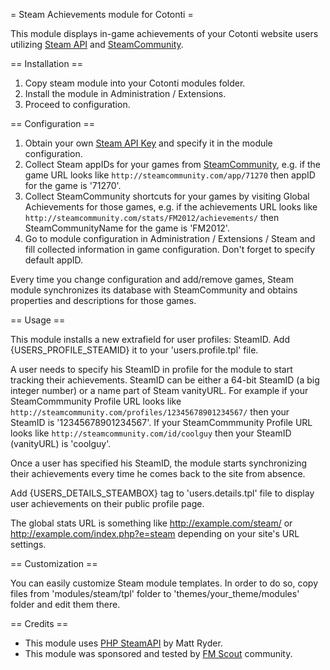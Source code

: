 = Steam Achievements module for Cotonti =

This module displays in-game achievements of your Cotonti website users utilizing [Steam API](http://api.steampowered.com) and [SteamCommunity](http://steamcommunity.com).

== Installation ==

1. Copy steam module into your Cotonti modules folder.
2. Install the module in Administration / Extensions.
3. Proceed to configuration.

== Configuration ==

1. Obtain your own [Steam API Key](http://steamcommunity.com/dev/apikey) and specify it in the module configuration.
2. Collect Steam appIDs for your games from [SteamCommunity](http://steamcommunity.com/apps), e.g. if the game URL looks like `http://steamcommunity.com/app/71270` then appID for the game is '71270'.
3. Collect SteamCommunity shortcuts for your games by visiting Global Achievements for those games, e.g. if the achievements URL looks like `http://steamcommunity.com/stats/FM2012/achievements/` then SteamCommunityName for the game is 'FM2012'.
4. Go to module configuration in Administration / Extensions / Steam and fill collected information in game configuration. Don't forget to specify default appID.

Every time you change configuration and add/remove games, Steam module synchronizes its database with SteamCommunity and obtains properties and descriptions for those games.

== Usage ==

This module installs a new extrafield for user profiles: SteamID. Add {USERS_PROFILE_STEAMID} it to your 'users.profile.tpl' file.

A user needs to specify his SteamID in profile for the module to start tracking their achievements. SteamID can be either a 64-bit SteamID (a big integer number) or a name part of Steam vanityURL. For example if your SteamCommmunity Profile URL looks like `http://steamcommunity.com/profiles/12345678901234567/` then your SteamID is '12345678901234567'. If your SteamCommmunity Profile URL looks like `http://steamcommunity.com/id/coolguy` then your SteamID (vanityURL) is 'coolguy'.

Once a user has specified his SteamID, the module starts synchronizing their achievements every time he comes back to the site from absence.

Add {USERS_DETAILS_STEAMBOX} tag to 'users.details.tpl' file to display user achievements on their public profile page.

The global stats URL is something like http://example.com/steam/ or http://example.com/index.php?e=steam depending on your site's URL settings.

== Customization ==

You can easily customize Steam module templates. In order to do so, copy files from 'modules/steam/tpl' folder to 'themes/your_theme/modules' folder and edit them there.

== Credits ==

* This module uses [PHP SteamAPI](https://github.com/MattRyder/SteamAPI) by Matt Ryder.
* This module was sponsored and tested by [FM Scout](http://www.fmscout.com/) community.
